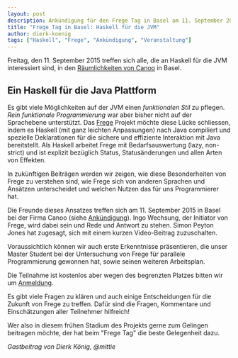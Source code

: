 ```yaml
---
layout: post
description: Ankündigung für den Frege Tag in Basel am 11. September 2015
title: "Frege Tag in Basel: Haskell für die JVM"
author: dierk-koenig
tags: ["Haskell", "Frege", "Ankündigung", "Veranstaltung"]
---
```



Freitag, den 11. September 2015 treffen sich alle, die an Haskell für die JVM interessiert
sind, in den [Räumlichkeiten von Canoo](http://www.canoo.com/blog/2015/06/30/frege-day-2015/?lang=de) in Basel.

<!-- more start -->

## Ein Haskell für die Java Plattform ##
 
Es gibt viele Möglichkeiten auf der JVM einen *funktionalen Stil* zu pflegen. *Rein funktionale
Programmierung* war aber bisher nicht auf der Sprachebene unterstützt. Das [Frege](http://www.frege-lang.org)
Projekt möchte diese Lücke schliessen, indem es Haskell (mit ganz leichten Anpassungen) nach Java compiliert und spezielle Deklarationen für die sichere und effiziente Interaktion mit Java bereitstellt. 
Als Haskell arbeitet Frege mit Bedarfsauswertung (lazy, non-strict) und ist explizit bezüglich
Status, Statusänderungen und allen Arten von Effekten.

In zukünftigen Beiträgen werden wir zeigen, wie diese Besonderheiten von Frege zu verstehen sind, wie Frege sich
von anderen Sprachen und Ansätzen unterscheidet und welchen Nutzen das für uns Programmierer hat. 

Die Freunde dieses Ansatzes treffen sich am 11. September 2015 in Basel bei der Firma Canoo 
(siehe [Ankündigung](http://www.canoo.com/blog/2015/06/30/frege-day-2015/?lang=de)). Ingo Wechsung, der
Initiator von Frege, wird dabei sein und Rede und Antwort zu stehen. Simon Peyton Jones hat zugesagt,
sich mit einem kurzen Video-Beitrag zuzuschalten.

Voraussichtlich können wir auch erste Erkenntnisse präsentieren, die unser Master Student bei der Untersuchung
von Frege für parallele Programmierung gewonnen hat, sowie seinen weiteren Arbeitsplan.

Die Teilnahme ist kostenlos aber wegen des begrenzten Platzes bitten wir um [Anmeldung](http://www.canoo.com/blog/2015/06/30/frege-day-2015/?lang=de).

Es gibt viele Fragen zu klären und auch einige Entscheidungen für die Zukunft von Frege zu treffen.
Dafür sind die Fragen, Kommentare und Einschätzungen aller Teilnehmer hilfreich!

Wer also in diesem frühen Stadium des Projekts gerne zum Gelingen beitragen möchte, 
der hat beim "Frege Tag" die beste Gelegenheit dazu.

_Gastbeitrag von Dierk König, @mittie_
<!-- more end -->


